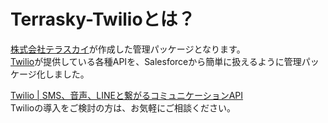 # Terrasky-Twilioとは？

[株式会社テラスカイ](https://www.terrasky.co.jp/)が作成した管理パッケージとなります。<br>
[Twilio](https://www.twilio.com/ja/)が提供している各種APIを、Salesforceから簡単に扱えるように管理パッケージ化しました。

[Twilio | SMS、音声、LINEと繋がるコミュニケーションAPI](https://www.terrasky.co.jp/twilio/)<br>
Twilioの導入をご検討の方は、お気軽にご相談ください。<br>

